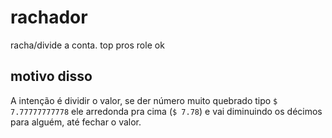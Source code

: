 # rachador
racha/divide a conta. top pros role ok

## motivo disso

A intenção é dividir o valor, se der número muito quebrado tipo `$ 7.77777777778` ele arredonda pra cima (`$ 7.78`) e vai diminuindo os décimos para alguém, até fechar o valor.
